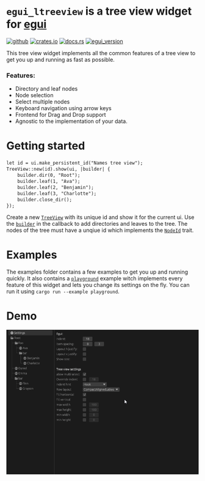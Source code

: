 # `egui_ltreeview` is a tree view widget for [egui](https://github.com/emilk/egui)

[![github](https://img.shields.io/badge/github-LennysLounge/egui_ltreeview-8da0cb?logo=github)](https://github.com/LennysLounge/egui_ltreeview)
[![crates.io](https://img.shields.io/crates/v/egui_ltreeview)](https://crates.io/crates/egui_ltreeview)
[![docs.rs](https://img.shields.io/docsrs/egui_ltreeview)](https://docs.rs/egui_ltreeview)
[![egui_version](https://img.shields.io/badge/egui-0.31-blue)](https://github.com/emilk/egui)

This tree view widget implements all the common features of a tree view to get you
up and running as fast as possible.

### Features:
* Directory and leaf nodes
* Node selection
* Select multiple nodes
* Keyboard navigation using arrow keys
* Frontend for Drag and Drop support
* Agnostic to the implementation of your data.

# Getting started
```
let id = ui.make_persistent_id("Names tree view");
TreeView::new(id).show(ui, |builder| {
    builder.dir(0, "Root");
    builder.leaf(1, "Ava");
    builder.leaf(2, "Benjamin");
    builder.leaf(3, "Charlotte");
    builder.close_dir();
});
```
Create a new [`TreeView`](https://docs.rs/egui_ltreeview/latest/egui_ltreeview/struct.TreeView.html) with its unique id and show it for the current ui.
Use the [`builder`](https://docs.rs/egui_ltreeview/latest/egui_ltreeview/struct.TreeViewBuilder.html) in the callback to add directories and leaves
to the tree. The nodes of the tree must have a unqiue id which implements the [`NodeId`](https://docs.rs/egui_ltreeview/latest/egui_ltreeview/trait.NodeId.html) trait.

# Examples
The examples folder contains a few examples to get you up and running quickly.
It also contains a [`playground`](https://github.com/LennysLounge/egui_ltreeview/blob/main/examples/playground/main.rs) example witch implements every feature of this widget and lets you change its settings on the fly. You can run it using `cargo run --example playground`.

# Demo
![Demo showing selection, moving and creation of files in the tree view](demo.gif)

